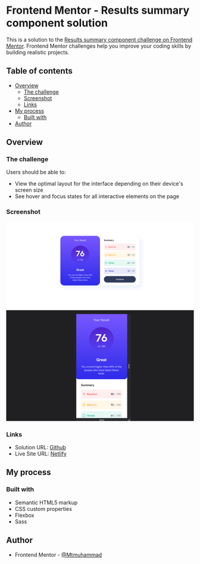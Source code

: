 # Frontend Mentor - Results summary component solution

This is a solution to the [Results summary component challenge on Frontend Mentor](https://www.frontendmentor.io/challenges/results-summary-component-CE_K6s0maV). Frontend Mentor challenges help you improve your coding skills by building realistic projects. 

## Table of contents

- [Overview](#overview)
  - [The challenge](#the-challenge)
  - [Screenshot](#screenshot)
  - [Links](#links)
- [My process](#my-process)
  - [Built with](#built-with)
- [Author](#author)

## Overview

### The challenge

Users should be able to:

- View the optimal layout for the interface depending on their device's screen size
- See hover and focus states for all interactive elements on the page

### Screenshot

![Results Summary Component Desktop](./src/assets/images/Results_summary_component.png)
![Results Summary Component Mobile](./src/assets/images/Results_summary_component_mobile.png)

### Links

- Solution URL: [Github](https://github.com/Mtmuhammad/Results-Summary-Component)
- Live Site URL: [Netlify](https://your-live-site-url.com)

## My process

### Built with

- Semantic HTML5 markup
- CSS custom properties
- Flexbox
- Sass

## Author

- Frontend Mentor - [@Mtmuhammad](https://www.frontendmentor.io/profile/Mtmuhammad)
